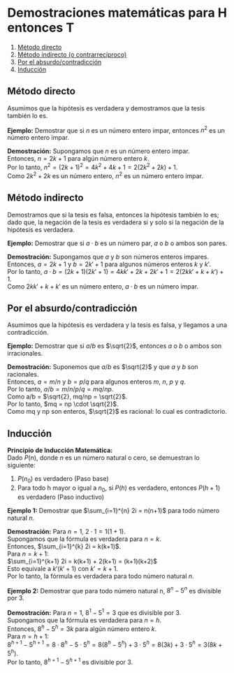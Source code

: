 # Demostraciones matemáticas para H entonces T

1. [Método directo](#directo)
2. [Método indirecto (o contrarrecíproco)](#indirecto)
3. [Por el absurdo/contradicción](#absurdo/contradicción)
4. [Inducción](#inducción)

## Método directo <a name="directo"></a>

Asumimos que la hipótesis es verdadera y demostramos que la tesis también lo es.

**Ejemplo:** Demostrar que si $n$ es un número entero impar, entonces $n^2$ es un número entero impar.

**Demostración:** Supongamos que $n$ es un número entero impar.  
Entonces, $n = 2k + 1$ para algún número entero $k$.  
Por lo tanto, $n^2 = (2k + 1)^2 = 4k^2 + 4k + 1 = 2(2k^2 + 2k) + 1$.  
Como $2k^2 + 2k$ es un número entero, $n^2$ es un número entero impar.

## Método indirecto <a name="indirecto"></a>

Demostramos que si la tesis es falsa, entonces la hipótesis también lo es; dado que, la negación de la tesis es verdadera si y solo si la negación de la hipótesis es verdadera.

**Ejemplo:** Demostrar que si $a\cdot b$ es un número par, $a$ o $b$ o ambos son pares.

**Demostración:** Supongamos que $a$ y $b$ son números enteros impares.  
Entonces, $a = 2k + 1$ y $b = 2k' + 1$ para algunos números enteros $k$ y $k'$.  
Por lo tanto, $a\cdot b = (2k + 1)(2k' + 1) = 4kk' + 2k + 2k' + 1 = 2(2kk' + k + k') + 1$.  
Como $2kk' + k + k'$ es un número entero, $a\cdot b$ es un número impar.

## Por el absurdo/contradicción <a name="absurdo/contradicción"></a>

Asumimos que la hipótesis es verdadera y la tesis es falsa, y llegamos a una contradicción.

**Ejemplo:** Demostrar que si $a/b$ es $\sqrt{2}$, entonces $a$ o $b$ o ambos son irracionales. 

**Demostración:** Suponemos que $a/b$ es $\sqrt{2}$ y que $a$ y $b$ son racionales.  
Entonces, $a = m/n$ y $b = p/q$ para algunos enteros $m$, $n$, $p$ y $q$.  
Por lo tanto, $a/b = m/n / p/q = mq/np$.  
Como a/b = $\sqrt{2}, mq/np = \sqrt{2}$.  
Por lo tanto, $mq = np \cdot \sqrt{2}$.  
Como mq y np son enteros, $\sqrt{2}$ es racional: lo cual es contradictorio.

## Inducción <a name="inducción"></a>

**Principio de Inducción Matemática:**  
Dado $P(n)$, donde $n$ es un número natural o cero, se demuestran lo siguiente:
1. $P(n_0)$ es verdadero (Paso base)
2. Para todo h mayor o igual a $n_0$, si $P(h)$ es verdadero, entonces $P(h+1)$ es verdadero (Paso inductivo)

**Ejemplo 1:** Demostrar que $\sum_{i=1}^{n} 2i = n(n+1)$ para todo número natural $n$.

**Demostración:** Para $n = 1$, $2\cdot 1 = 1(1+1)$.  
Supongamos que la fórmula es verdadera para $n = k$.  
Entonces, $\sum_{i=1}^{k} 2i = k(k+1)$.  
Para $n = k+1$:  
$\sum_{i=1}^{k+1} 2i = k(k+1) + 2(k+1) = (k+1)(k+2)$  
Esto equivale a $k'(k'+1)$ con $k' = k+1$.  
Por lo tanto, la fórmula es verdadera para todo número natural $n$.

**Ejemplo 2:** Demostrar que para todo número natural n, $8^n-5^n$ es divisible por 3.

**Demostración:** Para $n = 1$, $8^1-5^1 = 3$ que es divisible por 3.  
Supongamos que la fórmula es verdadera para $n = h$.  
Entonces, $8^h-5^h = 3k$ para algún número entero $k$.  
Para $n = h+1$:  
$8^{h+1}-5^{h+1} = 8\cdot 8^h-5\cdot 5^h = 8(8^h-5^h) + 3\cdot 5^h = 8(3k) + 3\cdot 5^h = 3(8k + 5^h)$.  
Por lo tanto, $8^{h+1}-5^{h+1}$ es divisible por 3.